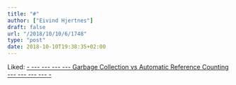```yaml
---
title: "#"
author: ["Eivind Hjertnes"]
draft: false
url: "/2018/10/10/6/1748"
type: "post"
date: 2018-10-10T19:38:35+02:00
---
```


Liked:
[-
--- --- --- --- Garbage Collection vs Automatic Reference Counting ---
--- --- --- -](https://medium.com/computed-comparisons/garbage-collection-vs-automatic-reference-counting-a420bd4c7c81)
